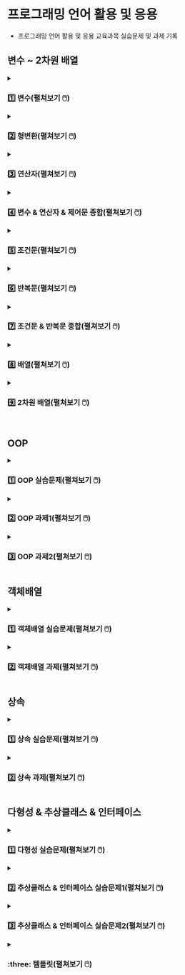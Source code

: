 # 프로그래밍 언어 활용 및 응용
- 프로그래밍 언어 활용 및 응용 교육과목 실습문제 및 과제 기록

## 변수 ~ 2차원 배열

<details>
<summary><h3>1️⃣ 변수(펼쳐보기 🖱️) </h3></summary>
<div markdown="1">
  
[→ 변수 소스코드로 이동](https://github.com/homin0203/Java_exam/blob/main/javaExam/src/com/kh/practice1/func)  
  
#### 문제1
Class Name : com.kh.practice1.func.VariablePractice1

실행 클래스 : com.kh.practice1.run.Run

이름, 성별, 나이, 키를 사용자에게 입력 받아 각각의 값을 변수에 담고 출력하세요.

#### 예시
이름을 입력하세요 : 아무개

성별을 입력하세요(남/여) : 남

나이를 입력하세요 : 20

키를 입력하세요(cm) : 180.5

키 180.5cm인 20살 남자 아무개님 반갑습니다^^

#### 내 코드 실행
![변수1번](https://user-images.githubusercontent.com/116356234/232367842-4ce5b993-6ea7-41ce-a0e0-5e9d92ccf407.png)

<hr>

#### 문제2
Class Name : com.kh.practice1.func.VariablePractice2

실행 클래스 : com.kh.practice1.run.Run

키보드로 정수 두 개를 입력 받아 두 수의 합, 차, 곱, 나누기한 몫을 출력하세요.

#### 예시
첫 번째 정수 : 23

두 번째 정수 : 7

<br>

더하기 결과 : 30

빼기 결과 : 16

곱하기 결과 : 161

나누기 몫 결과 : 3

#### 내 코드 실행
![변수2](https://user-images.githubusercontent.com/116356234/232367847-d40002ac-1173-400b-ae98-50710d524c90.png)

<hr>

#### 문제3
Class Name : com.kh.practice1.func.VariablePractice3

실행 클래스 : com.kh.practice1.run.Run

키보드로 가로, 세로 값을 값을 실수형으로 입력 받아 사각형의 면적과 둘레를 계산하여 출력하세요.

계산 공식 ) 면적 : 가로 * 세로, 둘레 : (가로 + 세로) * 2

#### 예시
가로 : 13.5

세로 : 41.7

<br>

면적 : 562.95

둘레 : 110.4

#### 내 코드 실행
![변수3](https://user-images.githubusercontent.com/116356234/232367850-70cf45a3-2a9c-4620-9e06-e954ab49cb07.png)
  
<hr>

#### 문제4
Class Name : com.kh.practice1.func.VariablePractice4

실행 클래스 : com.kh.practice1.run.Run

영어 문자열 값을 키보드로 입력 받아 문자에서 앞에서 세 개를 출력하세요.

#### 예시
문자열을 입력하세요 : apple

<br>

첫 번째 문자 : a

두 번째 문자 : p

세 번째 문자 : p

#### 내 코드 실행
![변수4](https://user-images.githubusercontent.com/116356234/232367851-bbf856ac-f4ed-4cf5-b483-afa75dde6cee.png)

</div>
</details>

<details>
<summary><h3>2️⃣ 형변환(펼쳐보기 🖱️) </h3></summary>
<div markdown="1">
  
[→ 형변환 소스코드로 이동](https://github.com/homin0203/Java_exam/blob/main/javaExam/src/com/kh/practice2/func)

#### 문제1
Class Name : com.kh.practice2.func.CastingPractice1
  
실행 클래스 : com.kh.practice2.run.Run

키보드로 문자 하나를 입력 받아 그 문자의 유니코드를 출력하세요.

#### 예시
문자 : A

A unicode : 65

#### 내 코드 실행
![형변환1](https://user-images.githubusercontent.com/116356234/232371311-26d22cdd-b54f-4f2b-9577-96adccb074bb.png)

<hr>

#### 문제2
Class Name : com.kh.practice2.func.CastingPractice2
  
실행 클래스 : com.kh.practice2.run.Run

실수형으로 국어, 영어, 수학 세 과목의 점수를 입력 받아 총점과 평균을 출력하세요.
  
이 때 총점과 평균은 정수형으로 처리하세요.

#### 예시
국어 : 90.0
  
영어 : 90.0
  
수학 : 90.0
  
<br>

총점 : 270
  
평균 : 90

#### 내 코드 실행
![형변환2](https://user-images.githubusercontent.com/116356234/232371314-53e01b6a-fe7c-4b76-b122-32940e7bcaaa.png)

<hr>

#### 문제3
Class Name : com.kh.practice2.func.CastingPractice3

실행 클래스 : com.kh.practice2.run.Run

선언 및 초기화된 5개의 변수를 가지고 알맞은 사칙연산(+, -, *, /)과 형변환을 이용하여 주석에 적힌 값과 같은 값이 나오도록 코드를 작성하세요.

#### 예시
![형변환3문제](https://user-images.githubusercontent.com/116356234/232371666-0647dacd-745c-44d8-ad70-a4ee7d1cda91.png)

#### 내 코드 실행
![형변환3](https://user-images.githubusercontent.com/116356234/232371319-e4c0cc14-9cb6-46ff-a7ca-875ce92fdb4c.png)

</div>
</details>

<details>
<summary><h3>3️⃣ 연산자(펼쳐보기 🖱️) </h3></summary>
<div markdown="1">
  
[→ 연산자 소스코드로 이동](https://github.com/homin0203/Java_exam/blob/main/javaExam/src/com/kh/practice/func/OperatorPractice.java)

#### 문제1
메소드 명 : public void practice1(){}
  
키보드로 입력 받은 하나의 정수가 양수이면 “양수다“, 양수가 아니면 “양수가 아니다“를 출력하세요.

#### 예시
정수 : -9
  
양수가 아니다

#### 내 코드 실행
![연산자1](https://user-images.githubusercontent.com/116356234/232373068-5c230146-b60c-4123-96c0-5d7caed564c9.png)

<hr>

#### 문제2
메소드 명 : public void practice2(){}
  
키보드로 입력 받은 하나의 정수가 양수이면 “양수다“, 양수가 아닌 경우 중에서 0이면 “0이다“, 0이 아니면 “음수다”를 출력하세요.

#### 예시
정수 : -9

음수다

#### 내 코드 실행
![연산자2](https://user-images.githubusercontent.com/116356234/232373066-c259f04c-bf50-4592-880c-865f0592bbe4.png)

<hr>

#### 문제3
메소드 명 : public void practice3(){}
  
키보드로 입력 받은 하나의 정수가 짝수이면 “짝수다“, 짝수가 아니면 “홀수다“를 출력하세요.

#### 예시
정수 : 5
  
홀수다

#### 내 코드 실행
![연산자3](https://user-images.githubusercontent.com/116356234/232373065-15c7585e-1883-4200-bb49-e8a542919c2b.png)
  
<hr>

#### 문제4
메소드 명 : public void practice4(){}
  
모든 사람이 사탕을 골고루 나눠가지려고 한다. 인원 수와 사탕 개수를 키보드로 입력 받고 1인당 동일하게 나눠가진 사탕 개수와 나눠주고 남은 사탕의 개수를 출력하세요.

#### 예시
인원 수 : 29
  
사탕 개수 : 100
  
1인당 사탕 개수 : 3
  
남는 사탕 개수 : 13

#### 내 코드 실행
![연산자4](https://user-images.githubusercontent.com/116356234/232373063-298ba1c1-04d1-4e2d-8a27-e0e50bc0f23b.png)
  
<hr>

#### 문제5
메소드 명 : public void practice5(){}
  
키보드로 입력 받은 값들을 변수에 기록하고 저장된 변수 값을 화면에 출력하여 확인하세요.
  
이 때 성별이 ‘M’이면 남학생, ‘M’이 아니면 여학생으로 출력 처리 하세요.

#### 예시
이름 : 박신우
  
학년(숫자만) : 3
  
반(숫자만) : 4
  
번호(숫자만) : 15
  
성별(M/F) : F
  
성적(소수점 아래 둘째자리까지) : 85.75
  
3학년 4반 15번 박신우 여학생의 성적은 85.75이다.

#### 내 코드 실행
![연산자5](https://user-images.githubusercontent.com/116356234/232373062-32a926f7-7920-4797-b323-ff28c23fe7a3.png)
  
<hr>

#### 문제6
메소드 명 : public void practice6(){}
  
나이를 키보드로 입력 받아 어린이(13세 이하)인지, 청소년(13세 초과 ~ 19세 이하)인지, 성인(19세 초과)인지 출력하세요.

#### 예시
나이 : 19
  
청소년

#### 내 코드 실행
![연산자6](https://user-images.githubusercontent.com/116356234/232373061-b19611e7-06d2-4304-bda4-f9b8080ca78c.png)
  
<hr>

#### 문제7
국어, 영어, 수학에 대한 점수를 키보드를 이용해 정수로 입력 받고, 세 과목에 대한 합계(국어+영어+수학)와 평균(합계/3.0)을 구하세요.
세 과목의 점수와 평균을 가지고 합격 여부를 처리하는데 세 과목 점수가 각각 40점 이상이면서 평균이 60점 이상일 때 합격, 아니라면 불합격을 출력하세요.

#### 예시
국어 : 60
  
영어 : 80
  
수학 : 40
  
  <br>
  
합계 : 180
  
평균 : 60.0
  
합격

#### 내 코드 실행
![연산자7](https://user-images.githubusercontent.com/116356234/232373059-7c7dfb46-099b-49aa-a774-afe903759a4a.png)
  
<hr>

#### 문제8
메소드 명 : public void practice8(){}
  
주민번호를 이용하여 남자인지 여자인지 구분하여 출력하세요.

#### 예시
주민번호를 입력하세요(- 포함) : 132456-2123456
  
여자
  
#### 내 코드 실행
![연산자8](https://user-images.githubusercontent.com/116356234/232373058-a890efcb-f2da-45ee-815f-3db67912b287.png)
  
<hr>

#### 문제9
메소드 명 : public void practice9(){}
  
키보드로 정수 두 개를 입력 받아 각각 변수(num1, num2)에 저장하세요.
  
그리고 또 다른 정수를 입력 받아 그 수가 num1 이하거나 num2 초과이면 true를 출력하고 아니면 false를 출력하세요.
  
(단, num1은 num2보다 작아야 함)

#### 예시
정수1 : 4
  
정수2 : 11
  
입력 : 13
  
  <br>

true

#### 내 코드 실행
![연산자9](https://user-images.githubusercontent.com/116356234/232373056-efe6429a-fc16-48d7-adad-15d2c357c1ba.png)
  
<hr>

#### 문제10
메소드 명 : public void practice10(){}
  
3개의 수를 키보드로 입력 받아 입력 받은 수가 모두 같으면 true, 아니면 false를 출력하세요.

#### 예시
입력1 : 5
  
입력2 : -8
  
입력3 : 5
  
  <br>

false

#### 내 코드 실행
![연산자10](https://user-images.githubusercontent.com/116356234/232373053-9b978914-3410-4cb4-bced-aaca30f28880.png)
  
<hr>

#### 문제11
메소드 명 : public void practice11(){}
  
A, B, C 사원의 연봉을 입력 받고 각 사원의 연봉과 인센티브를 포함한 연봉을 계산하여 출력하고
  
인센티브 포함 급여가 3000만원 이상이면 “3000 이상”, 미만이면 “3000 미만”을 출력하세요.
  
(A 사원의 인센티브는 0.4, B 사원의 인센티브는 없으며, C 사원의 인센티브는 0.15)

#### 예시
A사원의 연봉 : 2500
  
B사원의 연봉 : 2900
  
C사원의 연봉 : 2600
  
  <br>
  
A사원 연봉/연봉+a : 2500/3500.0
  
3000 이상
  
B사원 연봉/연봉+a : 2900/2900.0
  
3000 미만
  
C사원 연봉/연봉+a : 2600/2989.9999999999995
  
3000 미만

#### 내 코드 실행
![연산자11](https://user-images.githubusercontent.com/116356234/232373050-406def40-205e-425f-acd9-8a3d0184ae5f.png)
  
</div>
</details>

<details>
<summary><h3>4️⃣ 변수 & 연산자 & 제어문 종합(펼쳐보기 🖱️) </h3></summary>
<div markdown="1">
  
[→ 변수&연산자&제어문 종합 패키지로 이동](https://github.com/homin0203/Java_exam/tree/main/Homework1_Logic/src/com/kh/hw)

### 문제 안내
- 프로젝트 명 : Homework1_Logic
- 기능 실행 클래스 : com.kh.hw.run.Run
- 기능 제공 클래스 : package가 다름 (import 사용)
  - 메뉴 제공 클래스 : com.kh.hw.view.Menu
  - 기능 제공 클래스 : com.kh.hw.controller.Function
- Run에서 Menu 사용, Menu에서 Function 사용
- Run클래스에 main()를 구현하여 main()메소드에는 Menu클래스의 displayMenu()메소드 실행
  
#### 문제1
클래스 명 : com.kh.hw.view.Menu
  
메소드 명 : public void displayMenu(){}
  
1. displayMenu() 메소드에 메뉴 화면이 반복 출력되게 함
  
2. 메뉴 번호를 입력 받아 해당 번호의 기능이 실행되게 함
  
3. 메뉴 1~8번까지의 실행용 메소드는 Function클래스의 메소드 호출
  
4. 9번 입력 시 “종료합니다.” 출력 후 종료
  
5. 잘 못 입력 했을 시 “잘못 입력하셨습니다. 다시 입력해주세요.” 출력

#### 예시
![변수연산자제어문1예시](https://user-images.githubusercontent.com/116356234/232472293-371f57b6-e3f2-4240-9f59-d29b82d8aa0a.png)

#### 내 코드 실행
##### 코드
![변수연산자제어문9](https://user-images.githubusercontent.com/116356234/232474427-20579c12-d91f-4ea9-b61b-32f0d51471f2.png)
  
##### 결과1
![변수연산자제어문9-1](https://user-images.githubusercontent.com/116356234/232474421-4a7ba062-7f78-4c80-9eea-3564866c8db5.png)
  
##### 결과2
![변수연산자제어문9-2](https://user-images.githubusercontent.com/116356234/232474420-1d6925f0-b62d-4c3a-8c57-91d6ee63b3ff.png)
  
##### 결과2
![변수연산자제어문9-3](https://user-images.githubusercontent.com/116356234/232474415-5fd575f2-2b0c-42ce-a3fa-222a530e9834.png)

<hr>

#### 문제2
클래스 명 : com.kh.hw.controller.Function
  
메뉴에서 실행시킬 메소드들을 모두 작성

이후 나오는 모든 메소드들은 com.kh.hw.controller.Function 클래스 안에 있는 메소드들임

<hr>

#### 문제3
메소드 명 : public void calculator(){}
  
정수 두 개와 연산자 하나를 키보드로 입력 받아 두 정수는 int변수에, 연산문자는 char에 저장
  
연산문자가 +이면 두 정수의 합 계산, -이면 두 정수의 차 계산, x 또는 X이면 두 정수의 곱,
  
/이면 두 정수의 나누기 몫이나 나누는 수(두 번째 수)가 0이면 “0으로 나눌 수 없습니다.” 출력하고
  
결과 값은 0으로 처리

#### 예시
첫 번째 정수 : 5
  
두 번째 정수 : 0
  
연산자(+, -, x, /) : /
  
0으로 나눌 수 없습니다.
  
5 / 0 = 0

#### 내 코드 실행
##### 코드
![변수연산자제어문1](https://user-images.githubusercontent.com/116356234/232474458-6a1a386d-a8ed-442a-8ab1-76e2e866afd7.png)
  
##### 결과
![변수연산자제어문1-1](https://user-images.githubusercontent.com/116356234/232474460-fa5db191-8129-4404-ab4e-928b8183b5fe.png)
  
<hr>

#### 문제4
메소드 명 : public void totalCalculator(){}
  
키보드로 정수 두 개를 입력 받아 두 정수 중 작은 값을 시작 값으로 큰 값을 종료 값으로 사용
  
작은 값에서 큰 값까지 정수 합계를 구함

#### 예시
첫 번째 정수 : 3
  
두 번째 정수 : 1
  
1부터 3까지 정수들의 합 : 6

#### 내 코드 실행
![변수연산자제어문2](https://user-images.githubusercontent.com/116356234/232474454-31e00b5a-9d08-4089-a4f6-0dba4ada9a78.png)
  
<hr>

#### 문제5
메소드 명 : public void printProfile(){}
  
신상 정보들을 자료형에 맞춰 변수에 기록하고 변수에 기록된 값 출력

#### 예시
이름 : 박신우
  
나이 : 33
  
성별 : 여자
  
성격 : 소심
  
이름 : 박신우
  
나이 : 33
  
성별 : 여자
  
성격 : 소심

#### 내 코드 실행
![변수연산자제어문33](https://user-images.githubusercontent.com/116356234/232474452-15ba832b-f752-4152-b130-9141e0941e04.png)
  
<hr>

#### 문제6
메소드 명 : public void printScore(){}
  
키보드로 입력 받은 값들을 변수에 기록하여 변수 값을 화면에 출력
  
점수가 90점 이상이면 A학점, 80이상 90미만이면 B, 70이상 80미만이면 C,
  
60이상 70미만 D, 60미만 F학점을 매김
  
#### 예시
이름 : 박신우
  
학년 : 3
  
반 : 3
  
번 : 15
  
성별(M/F) : F
  
성적 : 89.75
  
3학년 3반 15번 여학생 박신우의 점수는 89.75이고 B학점입니다.

#### 내 코드 실행
![변수연산자제어문4](https://user-images.githubusercontent.com/116356234/232474449-c0d9c097-47e5-409d-aed9-25893e4216e5.png)
  
<hr>

#### 문제7
메소드 명 : public void printStarNumber(){}
  
정수를 하나 입력 받아 그 수가 양수일 때만 입력된 수를 줄 수로 적용하여 아래와 같이 출력
  
#### 예시1
정수 : 5 
  
1 
  
\*2
  
\**3
  
\***4
  
\****5
  
#### 예시2
정수 : -5
  
양수가 아닙니다.
  
#### 내 코드 실행
##### 코드
![변수연산자제어문5](https://user-images.githubusercontent.com/116356234/232474444-49084846-be8b-4bb3-b07b-5cc1efebf8dc.png)
  
##### 결과1
![변수연산자제어문5-1](https://user-images.githubusercontent.com/116356234/232474441-a7f8a37d-654d-4e9e-a159-abe59e0a8404.png)
  
##### 결과2
![변수연산자제어문5-2](https://user-images.githubusercontent.com/116356234/232474440-35ebd13e-98c0-41a7-90b3-33995c86f00c.png)
  
<hr>

#### 문제8
메소드 명 : public void sumRandom(){}
  
1부터 100 사이의 정수 중 임의의 정수를 하나 발생시켜 1부터 랜덤 수까지의 합계 출력
  
#### 예시
1부터 70까지의 합 : 2485
  
#### 내 코드 실행
![변수연산자제어문6](https://user-images.githubusercontent.com/116356234/232474438-75d2f81c-3a9d-49e1-944e-46a34b93707c.png)
  
<hr>

#### 문제9
메소드 명 : public void exceptGugu(){}
  
정수를 하나 입력 받아 그 수가 양수일 때만 그 수의 구구단 출력
  
단 곱하기 수가 입력 받은 단의 배수일 경우 출력 제외

#### 예시
정수 : 3
  
3 * 1 = 3
  
3 * 2 = 6
  
3 * 4 = 12
  
3 * 5 = 15
  
3 * 7 = 21
  
3 * 8 = 24

#### 내 코드 실행
![변수연산자제어문7](https://user-images.githubusercontent.com/116356234/232474435-5b905781-5efc-4b5e-a43b-889df3b287d9.png)

<hr>

#### 문제10
메소드 명 : public void diceGame(){}
  
두 개의 주사위가 만들어낼 수 있는 모든 경우의 수를 랜덤으로 정하고
  
랜덤으로 정해진 두 주사위 눈의 합이 입력된 수와 같은 경우 “맞췄습니다“ 출력,
  
입력 값과 다르면 “틀렸습니다“ 출력하여 맞출 때까지 반복
  
값을 맞추면 “계속 하시겠습니까? (y/n) : “가 출력되고
  
‘y’ 또는 ‘Y’ 입력 시 새로운 랜덤 수가 정해지고 처음부터 다시 시작, ‘n’ 또는 ‘N’ 입력 시 종료

#### 예시
주사위 두 개의 합을 맞춰보세요(1~12입력) : 5
  
정답입니다.
  
주사위의 합 : 5
  
계속 하시겠습니까?(y/n) : y
  
주사위 두 개의 합을 맞춰보세요(1~12입력) : 12
  
틀렸습니다.
  
주사위 두 개의 합을 맞춰보세요(1~12입력) : 8
  
틀렸습니다.
  
주사위 두 개의 합을 맞춰보세요(1~12입력) : 9
  
정답입니다.
  
주사위의 합 : 9
  
계속 하시겠습니까?(y/n) : n
  
종료합니다.

#### 내 코드 실행
##### 코드
![변수연산자제어문8](https://user-images.githubusercontent.com/116356234/232474432-794c4403-86b9-478e-b73b-4044e9a17eb6.png)

##### 결과
![변수연산자제어문8-1](https://user-images.githubusercontent.com/116356234/232474431-e0c39a2e-4651-4d14-91d1-a893f5c795f4.png)

![변수연산자제어문8-2](https://user-images.githubusercontent.com/116356234/232474429-aa3fb8ba-c674-48cd-a724-416a48e6e9e7.png)

</div>
</details>

<details>
<summary><h3>5️⃣ 조건문(펼쳐보기 🖱️) </h3></summary>
<div markdown="1">
  
[→ 조건문 1~10번 소스코드로 이동](https://github.com/homin0203/Java_exam/blob/main/javaExam/src/com/kh/practice/chap01/ControlPractice.java)
  
[→ 조건문 11번 소스코드로 이동](https://github.com/homin0203/Java_exam/blob/main/javaExam/src/com/kh/practice/chap01/hard/ControlPractice.java)
  
#### 문제1
메소드 명 : public void practice1(){}
  
아래 예시와 같이 메뉴를 출력하고 메뉴 번호를 누르면 “OO메뉴입니다“를, 종료 번호를 누르면 “프로그램이 종료됩니다.”를 출력하세요.

#### 예시
1. 입력
  
2. 수정
  
3. 조회
  
4. 삭제
  
7. 종료
  
메뉴 번호를 입력하세요 : 3
  
조회 메뉴입니다.

#### 내 코드 실행
![조건문1](https://user-images.githubusercontent.com/116356234/232375221-5c841e5f-e40a-42f9-bf31-1ce4ba28ba4c.png)

<hr>

#### 문제2
메소드 명 : public void practice2(){}
  
키보드로 정수를 입력 받은 정수가 양수이면서 짝수일 때만 “짝수다”를 출력하고
  
짝수가 아니면 “홀수다“를 출력하세요.
  
양수가 아니면 “양수만 입력해주세요.”를 출력하세요.

#### 예시
숫자를 한 개 입력하세요 : -8
양수만 입력해주세요.

#### 내 코드 실행
![조건문2](https://user-images.githubusercontent.com/116356234/232375220-b9de6ef3-74da-4a1d-8a0b-ae2e9d3e5715.png)

<hr>

#### 문제3
메소드 명 : public void practice3(){}
  
국어, 영어, 수학 세 과목의 점수를 키보드로 입력 받고 합계와 평균을 계산하고 합계와 평균을 이용하여 합격 / 불합격 처리하는 기능을 구현하세요.
  
(합격 조건 : 세 과목의 점수가 각각 40점 이상이면서 평균이 60점 이상일 경우)
  
합격 했을 경우 과목 별 점수와 합계, 평균, “축하합니다, 합격입니다!”를 출력하고 불합격인 경우에는 “불합격입니다.”를 출력하세요.

#### 예시1
국어점수 : 88
  
수학점수 : 50 
  
영어점수 : 40 
  
불합격입니다. 
  
#### 예시2
국어점수 : 88
  
수학점수 : 50
  
영어점수 : 45
  
국어 : 88
  
수학 : 50
  
영어 : 45
  
합계 : 183
  
평균 : 61.0
  
축하합니다, 합격입니다!

#### 내 코드 실행
![조건문3](https://user-images.githubusercontent.com/116356234/232375217-90cae58e-ec6d-4315-86a0-a8ad4a044d74.png)
  
<hr>

#### 문제4
메소드 명 : public void practice4(){}
  
수업 자료(7page)에서 if문으로 되어있는 봄, 여름, 가을, 겨울 예제를 switch문으로 바꿔서 출력하세요.

#### 예시1
1~12 사이의 정수 입력 : 8
  
8월은 여름입니다.
  
#### 예시1
1~12 사이의 정수 입력 : 99
  
99월은 잘못 입력된 달입니다.

#### 내 코드 실행
![조건문4](https://user-images.githubusercontent.com/116356234/232375215-5c5bc802-4184-4465-b740-457976b8d6ac.png)
  
<hr>

#### 문제5
메소드 명 : public void practice5(){}
  
아이디, 비밀번호를 정해두고 로그인 기능을 작성하세요.
  
로그인 성공 시 “로그인 성공”, 
  
아이디가 틀렸을 시 “아이디가 틀렸습니다.“,
  
비밀번호가 틀렸을 시 “비밀번호가 틀렸습니다.”를 출력하세요.

#### 예시1
아이디 : myId 
  
비밀번호 : myPassword12 
  
로그인 성공 
  
#### 예시2
아이디 : myId 
  
비밀번호 : myPassword
  
비밀번호가 틀렸습니다.
  
#### 예시3
아이디 : my
  
비밀번호 : myPassword12
  
아이디가 틀렸습니다.

#### 내 코드 실행
![조건문5](https://user-images.githubusercontent.com/116356234/232375212-a77ca4ec-e923-47b0-82c3-50a416743ab0.png)
  
<hr>

#### 문제6
메소드 명 : public void practice6(){}
  
사용자에게 관리자, 회원, 비회원 중 하나를 입력 받아 각 등급이 행할 수 있는 권한을 출력하세요.
  
단, 관리자는 회원관리, 게시글 관리, 게시글 작성, 게시글 조회, 댓글 작성이 가능하고
  
회원은 게시글 작성, 게시글 조회, 댓글 작성이 가능하고
  
비회원은 게시글 조회만 가능합니다.

#### 예시
권한을 확인하고자 하는 회원 등급 : 관리자
  
회원관리, 게시글 관리 게시글 작성, 댓글 작성 게시글 조회

#### 내 코드 실행
![조건문6](https://user-images.githubusercontent.com/116356234/232375211-e5898ac7-7ea7-4614-9485-c44fbc093f54.png)
  
<hr>

#### 문제7
메소드 명 : public void practice7(){}
  
키, 몸무게를 double로 입력 받고 BMI지수를 계산하여 계산 결과에 따라 저체중/정상체중/과체중/비만을 출력하세요.
  
BMI = 몸무게 / (키(m) * 키(m))
  
BMI가 18.5미만일 경우 저체중 / 18.5이상 23미만일 경우 정상체중
  
BMI가 23이상 25미만일 경우 과체중 / 25이상 30미만일 경우 비만
  
BMI가 30이상일 경우 고도 비만
  
#### 예시
키(m)를 입력해 주세요 : 1.65
  
몸무게(kg)를 입력해 주세요 : 58.4
  
BMI 지수 : 21.45087235996327
  
정상체중

#### 내 코드 실행
![조건문7](https://user-images.githubusercontent.com/116356234/232375208-322be6c8-1367-4d7a-bf4e-761940108aa1.png)
  
<hr>

#### 문제8
메소드 명 : public void practice8(){}
  
키보드로 두 개의 정수와 연산 기호를 입력 받아 연산 기호에 맞춰 연산 결과를 출력하세요.
  
(단, 두 개의 정수 모두 양수일 때만 작동하며 없는 연산 기호를 입력 했을 시 “잘못 입력하셨습니다. 프로그램을 종료합니다.” 출력)

#### 예시
피연산자1 입력 : 15
  
피연산자2 입력 : 4
  
연산자를 입력(+,-,*,/,%) : /
  
15 / 4 = 3.750000
  
#### 내 코드 실행
![조건문8](https://user-images.githubusercontent.com/116356234/232375206-c12fa5f6-5597-4182-8a4f-86e4c680cdbc.png)
  
<hr>

#### 문제9
메소드 명 : public void practice9(){}
  
중간고사, 기말고사, 과제점수, 출석회수를 입력하고 Pass 또는 Fail을 출력하세요.
  
평가 비율은 중간고사 20%, 기말고사 30%, 과제 30%, 출석 20%로 이루어져 있고
  
이 때, 출석 비율은 출석 회수의 총 강의 회수 20회 중에서 출석한 날만 따진 값으로 계산하세요.
  
70점 이상일 경우 Pass, 70점 미만이거나 전체 강의에 30% 이상 결석 시 Fail을 출력하세요.

#### 예시1
중간 고사 점수 : 80
  
기말 고사 점수 : 30
  
과제 점수 : 60
  
출석 회수 : 18
  
================= 결과 =================
  
중간 고사 점수(20) : 16.0
  
기말 고사 점수(30) : 9.0
  
과제 점수 (30) : 18.0
  
출석 점수 (20) : 18.0
  
총점 : 61.0
  
Fail [점수 미달]
  
#### 예시2
중간 고사 점수 : 80
  
기말 고사 점수 : 90
  
과제 점수 : 50
  
출석 회수 : 15
  
================= 결과 =================
  
중간 고사 점수(20) : 16.0
  
기말 고사 점수(30) : 27.0
  
과제 점수 (30) : 15.0
  
출석 점수 (20) : 15.0
  
총점 : 73.0
  
PASS
  
#### 예시3
중간 고사 점수 : 100
  
기말 고사 점수 : 80
  
과제 점수 : 40
  
출석 회수 : 10
  
================= 결과 =================
  
Fail [출석 회수 부족 (10/20)]

#### 내 코드 실행
##### 코드
![조건문9](https://user-images.githubusercontent.com/116356234/232375205-55a4a951-f814-4345-bf74-6499e2ced10f.png)
  
##### 결과1
  
<img src="https://user-images.githubusercontent.com/116356234/232375202-2877eaa0-59ed-4755-a7c2-3aa935a624e8.png" width="150">
  
##### 결과2
  
<img src="https://user-images.githubusercontent.com/116356234/232375199-3e0bdc3d-f45b-4005-a6b1-e4bbc512c7a3.png" width="150">
  
##### 결과3
  
<img src="https://user-images.githubusercontent.com/116356234/232375195-bc093bdc-5f67-440d-9248-a4045d1ef945.png" width="150">
  
<hr>

#### 문제10
메소드 명 : public void practice10(){}

앞에 구현한 실습문제를 선택하여 실행할 수 있는 메뉴화면을 구현하세요.

#### 예시
실행할 기능을 선택하세요.
  
1. 메뉴 출력
  
2. 짝수/홀수
  
3. 합격/불합격
  
4. 계절
  
5. 로그인
  
6. 권한 확인
  
7. BMI
  
8. 계산기
  
9. P/F
  
선택 : 4 (실습문제4 실행)

#### 내 코드 실행
#### 코드 
![조건문10](https://user-images.githubusercontent.com/116356234/232375193-2e85886d-cf7c-4d98-b999-fd2d15cd6aea.png)
  
##### 결과1
  
<img src="https://user-images.githubusercontent.com/116356234/232375192-36c3cf88-56ad-4e1d-a53e-88d0eee80d1a.png" width="150">
  
##### 결과2
  
<img src="https://user-images.githubusercontent.com/116356234/232375191-22d3e89f-df01-4f8a-a5e1-8755b3f6b78c.png" width="150">
  
##### 결과3
  
<img src="https://user-images.githubusercontent.com/116356234/232375189-118e59a9-9c34-4466-8fa1-b5ad8a561641.png" width="150">
  
<hr>

#### 문제11
메소드 명 : public void practice11(){}

정수를 이용해서 4자리 비밀번호를 만들려고 하는데
  
이 때 4자리 정수를 입력 받아 각 자리 수에 중복되는 값이 없을 경우 ‘생성 성공’, 

중복 값이 있으면 ‘중복 값 있음‘, 자리수가 안 맞으면 ‘자리 수 안 맞음‘ 출력
  
단, 제일 앞자리 수의 값은 1~9 사이 정수

#### 예시
비밀번호 입력(1000~9999) : 56555 
  
자리수 안맞음 
  
  <br>
  
비밀번호 입력(1000~9999) : 1234
  
성공
  
  <br>
  
비밀번호 입력(1000~9999) : 5685
  
실패

#### 내 코드 실행
![조건문11](https://user-images.githubusercontent.com/116356234/232388075-8e502767-d588-4a7f-9969-68904634ab30.png)
  
##### 결과2
![조건문11-2](https://user-images.githubusercontent.com/116356234/232388082-5b09305b-244b-45ab-9d37-901eb37e2d96.png)
  
##### 결과3
![조건문11-3](https://user-images.githubusercontent.com/116356234/232388085-b498cc91-6250-4f70-94fb-67a01b4daaac.png)
  
</div>
</details>

<details>
<summary><h3>6️⃣ 반복문(펼쳐보기 🖱️) </h3></summary>
<div markdown="1">
  
[→ 반복문 소스코드로 이동](https://github.com/homin0203/Java_exam/blob/main/javaExam/src/com/kh/practice/chap02/LoopPractice.java)

#### 문제1
사용자로부터 한 개의 값을 입력 받아 1부터 그 숫자까지의 숫자들을 모두 출력하세요.
  
단, 입력한 수는 1보다 크거나 같아야 합니다.
  
만일 1 미만의 숫자가 입력됐다면 “1 이상의 숫자를 입력해주세요“를 출력하세요.

#### 예시1
1이상의 숫자를 입력하세요 : 4
  
1 2 3 4
  
#### 예시2
1이상의 숫자를 입력하세요 : 0
  
1 이상의 숫자를 입력해주세요.

#### 내 코드 실행
![반복문1](https://user-images.githubusercontent.com/116356234/232383216-dfa7d2a8-17c2-4dc6-955a-bdcaf8ae4ed6.png)

<hr>

#### 문제2
위 문제와 모든 것이 동일하나, 1 미만의 숫자가 입력됐다면
  
“1 이상의 숫자를 입력해주세요”가 출력되면서 다시 사용자가 값을 입력하도록 하세요.

#### 예시
1이상의 숫자를 입력하세요 : 0
  
1 이상의 숫자를 입력해주세요.
  
1이상의 숫자를 입력하세요 : 8
  
1 2 3 4 5 6 7 8

#### 내 코드 실행
![반복문2](https://user-images.githubusercontent.com/116356234/232383215-8c02da5f-814e-4691-b850-5393ad19d941.png)

<hr>

#### 문제3
사용자로부터 한 개의 값을 입력 받아 1부터 그 숫자까지의 모든 숫자를 거꾸로 출력하세요.
  
단, 입력한 수는 1보다 크거나 같아야 합니다.

#### 예시
1이상의 숫자를 입력하세요 : 4
  
4 3 2 1

#### 내 코드 실행
![반복문3](https://user-images.githubusercontent.com/116356234/232383214-7a8d6265-4fde-4e23-8a72-1bdbcee2c5f3.png)
  
<hr>

#### 문제4
위 문제와 모든 것이 동일하나, 1 미만의 숫자가 입력됐다면
  
“1 이상의 숫자를 입력해주세요”가 출력되면서 다시 사용자가 값을 입력하도록 하세요.

#### 예시
1이상의 숫자를 입력하세요 : 0
  
1 이상의 숫자를 입력해주세요.
  
1이상의 숫자를 입력하세요 : 8
  
8 7 6 5 4 3 2 1

#### 내 코드 실행
![반복문4](https://user-images.githubusercontent.com/116356234/232383213-0089c1b4-0e01-45c7-8fdc-bf9cd9727888.png)
  
<hr>

#### 문제5
1부터 사용자에게 입력 받은 수까지의 정수들의 합을 출력하세요.

#### 예시
정수를 하나 입력하세요 : 8
  
1 + 2 + 3 + 4 + 5 + 6 + 7 + 8 = 36

#### 내 코드 실행
![반복문5](https://user-images.githubusercontent.com/116356234/232383211-3cfdcd0c-9c62-4219-96ea-2606307146f8.png)
  
<hr>

#### 문제6
사용자로부터 두 개의 값을 입력 받아 그 사이의 숫자를 모두 출력하세요.
  
만일 1 미만의 숫자가 입력됐다면 “1 이상의 숫자를 입력해주세요“를 출력하세요.

#### 예시1
첫 번째 숫자 : 8 
  
두 번째 숫자 : 4 
  
4 5 6 7 8 
  
#### 예시2
첫 번째 숫자 : 4 
  
두 번째 숫자 : 8 
  
4 5 6 7 8 
  
#### 예시3
첫 번째 숫자 : 9
  
두 번째 숫자 : 0
  
1 이상의 숫자를 입력해주세요.

#### 내 코드 실행
![반복문6](https://user-images.githubusercontent.com/116356234/232383210-5818f755-7854-4e6e-9950-f1ed2d630181.png)
  
<hr>

#### 문제7
위 문제와 모든 것이 동일하나, 1 미만의 숫자가 입력됐다면
  
“1 이상의 숫자를 입력해주세요”가 출력되면서 다시 사용자가 값을 입력하도록 하세요.
  
#### 예시
첫 번째 숫자 : 9
  
두 번째 숫자 : 0
  
1 이상의 숫자를 입력해주세요.
  
첫 번째 숫자 : 6
  
두 번째 숫자 : 2
  
2 3 4 5 6

#### 내 코드 실행
![반복문7](https://user-images.githubusercontent.com/116356234/232383208-1ed04ad5-7353-49c5-84f3-2dc8cd72108e.png)
  
<hr>

#### 문제8
사용자로부터 입력 받은 숫자의 단을 출력하세요.
  
#### 예시
숫자 : 4
  
===== 4단 =====
  
4 * 1 = 4
  
4 * 2 = 8
  
4 * 3 = 12
  
4 * 4 = 16
  
4 * 5 = 20
  
4 * 6 = 24
  
4 * 7 = 28
  
4 * 8 = 32
  
4 * 9 = 36
  
#### 내 코드 실행
![반복문8](https://user-images.githubusercontent.com/116356234/232383204-fc1ce964-871f-4b3f-8839-21dfb2de455b.png)
  
<hr>

#### 문제9
사용자로부터 입력 받은 숫자의 단부터 9단까지 출력하세요.
  
단, 9를 초과하는 숫자가 들어오면 “9 이하의 숫자만 입력해주세요”를 출력하세요.

#### 예시1
숫자 : 4
  
===== 4단 =====
  
===== 5단 =====
  
===== 6단 =====
  
===== 7단 =====
  
===== 8단 =====
  
===== 9단 =====
  
(해당 단의 내용들은 길이 상 생략)

#### 예시2
숫자 : 10
  
9 이하의 숫자만 입력해주세요.
  
#### 내 코드 실행
![반복문9](https://user-images.githubusercontent.com/116356234/232383202-15d15e3d-84ee-4a6c-b3cb-fcf8a7f729bc.png)
  
##### 결과2
![반복문9-1](https://user-images.githubusercontent.com/116356234/232383198-df2bb1a5-b3c9-462b-bfee-8b04f92a3f75.png)

<hr>

#### 문제10
위 문제와 모든 것이 동일하나, 9를 초과하는 숫자가 입력됐다면
  
“9 이하의 숫자를 입력해주세요”가 출력되면서 다시 사용자가 값을 입력하도록 하세요.

#### 예시
숫자 : 10
  
9 이하의 숫자만 입력해주세요.
  
숫자 : 8
  
===== 8단 =====
  
===== 9단 =====

#### 내 코드 실행
![반복문10](https://user-images.githubusercontent.com/116356234/232383194-9a769e9d-463e-47af-8886-3d59138b0b8b.png)
  
<hr>

#### 문제11
사용자로부터 시작 숫자와 공차를 입력 받아
  
일정한 값으로 숫자가 커지거나 작아지는 프로그램을 구현하세요.
  
단, 출력되는 숫자는 총 10개입니다.
  
* ‘공차’는 숫자들 사이에서 일정한 숫자의 차가 존재하는 것을 말한다.

#### 예시
시작 숫자 : 4
  
공차 : 3
  
4 7 10 13 16 19 22 25 28 31

#### 내 코드 실행
![반복문11](https://user-images.githubusercontent.com/116356234/232383193-23acd4fd-62d1-4dea-b3ae-5db20ebbc65f.png)
     
<hr>

#### 문제12
정수 두 개와 연산자를 입력 받고 입력된 연산자에 따라 알맞은 결과를 출력하세요.
  
단, 해당 프로그램은 연산자 입력에 “exit”라는 값이 들어올 때까지 무한 반복하며 exit가 들어오면 “프로그램을 종료합니다.”를 출력하고 종료합니다.
  
또한 연산자가 나누기이면서 두 번째 정수가 0으로 들어오면 “0으로 나눌 수 없습니다. 다시 입력해주세요.”를 출력하며,
  
없는 연산자가 들어올 시 “없는 연산자입니다. 다시 입력해주세요.”라고 출력하고 두 경우 모두 처음으로 돌아가 사용자가 다시 연산자부터 입력하도록 하세요.
  
#### 예시
연산자(+, -, *, /, %) : +
  
정수1 : 10
  
정수2 : 4
  
10 + 4 = 14

  <br>
  
연산자(+, -, *, /, %) : /
  
정수1 : 10
  
정수2 : 0
  
0으로 나눌 수 없습니다. 다시 입력해주세요.
  
  <br>
  
연산자(+, -, *, /, %) : ^ 
  
정수1 : 10 
  
정수2 : 4
  
없는 연산자입니다. 다시 입력해주세요.
  
<br>  
  
연산자(+, -, *, /, %) : exit
  
프로그램을 종료합니다.

#### 내 코드 실행
![반복문12](https://user-images.githubusercontent.com/116356234/232383191-8b842bce-86bd-4518-b2c0-88814351bde7.png)

##### 결과2
![반복문12-1](https://user-images.githubusercontent.com/116356234/232383190-245a30a3-ce8b-4887-bf72-a7ee6182f0f5.png)
     
<hr>

#### 문제13
다음과 같은 실행 예제를 구현하세요.

#### 예시
정수 입력 : 4
  
\*
  
\**
  
\***
  
\****
  
#### 내 코드 실행
![반복문13](https://user-images.githubusercontent.com/116356234/232383189-f418a03a-827e-4305-b1e6-ae1d5fdc4cb0.png)
     
<hr>

#### 문제14
다음과 같은 실행 예제를 구현하세요.

#### 예시
정수 입력 : 4
  
\****
  
\***
  
\**
  
\*
  
#### 내 코드 실행
![반복문14](https://user-images.githubusercontent.com/116356234/232383184-144670d0-407b-4e50-8f1a-f5bae654e074.png)
  
</div>
</details>

<details>
<summary><h3>7️⃣ 조건문 & 반복문 종합(펼쳐보기 🖱️) </h3></summary>
<div markdown="1">
  
[→ 조건문&반복문 종합 소스코드로 이동](https://github.com/homin0203/Java_exam/blob/main/javaExam/src/com/kh/practice/chap01/hard/CompExample.java)

#### 문제1
메소드 명 : public void practice1(){}
  
정수를 입력 받아 양수일 때만 1부터 입력 받은 수까지 홀수/짝수를 나눠서
  
홀수면 ‘박’, 짝수면 ‘수’를 출력하도록 하세요.
  
단, 입력 받은 수가 양수가 아니면 “양수가 아닙니다”를 출력하세요.

#### 예시1
정수 : 5 
  
박수박수박 
  
#### 예시2
정수 : 10 
  
박수박수박수박수박수
  
#### 예시3
정수 : 0
  
양수가 아닙니다.

#### 내 코드 실행
##### 코드
![조건문반복문1](https://user-images.githubusercontent.com/116356234/232469497-fd5546f5-42ab-4412-b7da-8ba0c2b77709.png)
  
##### 결과1
![조건문반복문1-1](https://user-images.githubusercontent.com/116356234/232469493-f1626bf7-d214-4c32-8417-6ec83a08a209.png)
  
##### 결과2
![조건문반복문1-2](https://user-images.githubusercontent.com/116356234/232469491-e3611a4f-4602-4a22-b0e7-317acdc3f6a5.png)

<hr>

#### 문제2
메소드 명 : public void practice2(){}
  
위 문제와 모든 것이 동일하나, 1 미만의 숫자가 입력됐다면 “양수가 아닙니다.”가 출력되면서 다시 사용자가 값을 입력하도록 하세요.

#### 예시
정수 : 0
  
양수가 아닙니다.

정수 : -3
  
양수가 아닙니다.
  
정수 : 6
  
박수박수박수

#### 내 코드 실행
![조건문반복문2](https://user-images.githubusercontent.com/116356234/232469488-8639522a-ddb3-4d53-92ae-a462233b41cc.png)

<hr>

#### 문제3
메소드 명 : public void practice3(){}
  
사용자로부터 문자열을 입력 받고 문자열에서 검색될 문자를 입력 받아 해당 문자열에 그 문자가 몇 개 있는지 개수를 출력하세요.

#### 예시
문자열 : banana
  
문자 : a
  
banana 안에 포함된 a 개수 : 3

#### 내 코드 실행
![조건문반복문3](https://user-images.githubusercontent.com/116356234/232469484-1ca73272-5767-4981-905b-b02fab7e1ca6.png)
  
<hr>

#### 문제4
메소드 명 : public void practice4(){}
  
위 문제와 모든 것이 동일하고, “더 하시겠습니까?”라고 추가로 물어보도록 하세요.
  
이 때, N이나 n이 나오면 프로그램을 끝내고 Y나 y면 계속 진행하도록 하되 Y, y, N, n이 아닌
  
다른 문자를 입력했을 경우 “잘못된 대답입니다. 다시 입력해주세요.”를 출력하고 더 하겠냐는 물음을 반복하세요.

#### 예시
문자열 : application 
  
문자 : a 
  
포함된 개수 : 2 
  
더 하시겠습니까? (y/n) : y 
  
문자열 : business 
  
문자 : s 
  
포함된 개수 : 3 
  
더 하시겠습니까? (y/n) : k
  
잘못된 대답입니다. 다시 입력해주세요.
  
더 하시겠습니까? (y/n) : Y
  
문자열 : ant
  
문자 : b
  
포함된 개수 : 0
  
더 하시겠습니까? (y/n) : N

#### 내 코드 실행
![조건문반복문4](https://user-images.githubusercontent.com/116356234/232469481-d9544429-b528-4088-833e-d2f58d1254e7.png)
  
<hr>

#### 문제5
메소드 명 : public void upDown(){}
  
1부터 100 사이의 정수 중 임의의 난수가 정해지고 사용자는 정해진 난수를 맞추는데 몇 번 만에 맞췄는지 출력하세요.

#### 예시
1~100 사이의 임의의 난수를 맞춰보세요 : 0
  
1~100 사이의 숫자를 입력해주세요.
  
1~100 사이의 임의의 난수를 맞춰보세요 : 101
  
1~100 사이의 숫자를 입력해주세요.
  
1~100 사이의 임의의 난수를 맞춰보세요 : 50
  
UP !
  
1~100 사이의 임의의 난수를 맞춰보세요 : 75
  
UP !
  
1~100 사이의 임의의 난수를 맞춰보세요 : 83
  
UP !

1~100 사이의 임의의 난수를 맞춰보세요 : 93
  
DOWN !
  
1~100 사이의 임의의 난수를 맞춰보세요 : 89
  
UP !
  
1~100 사이의 임의의 난수를 맞춰보세요 : 92
  
DOWN !
  
1~100 사이의 임의의 난수를 맞춰보세요 : 90
  
정답입니다 !!
  
7회만에 맞추셨습니다.

#### 내 코드 실행
![조건문반복문5](https://user-images.githubusercontent.com/116356234/232469479-1a3d27fb-fa7d-475f-870f-52199b2b83c3.png)
  
<hr>

#### 문제6
메소드 명 : public void rps(){}
  
사용자의 이름을 입력하고 컴퓨터와 가위바위보를 하세요. 컴퓨터가 가위인지 보인지 주먹인지는
  
랜덤한 수를 통해서 결정하도록 하고, 사용자에게는 직접 가위바위보를 받으세요.
  
사용자가 “exit”를 입력하기 전까지 가위바위보를 계속 진행하고 “exit”가 들어가면 반복을 멈추고
  
몇 번의 승부에서 몇 번 이기고 몇 번 비기고 몇 번 졌는지 출력하세요.

#### 예시
![조건문반복문6문제예시](https://user-images.githubusercontent.com/116356234/232469500-1cb436d2-feb0-4102-b59f-6f7c6a61bb83.png)

#### 내 코드 실행
##### 코드
![조건문반복문6](https://user-images.githubusercontent.com/116356234/232469476-1fed80bb-00b0-4216-a993-7103ab22e87f.png)
  
##### 결과
![조건문반복문6-1](https://user-images.githubusercontent.com/116356234/232469475-d21e977c-1ee2-40d7-9d45-97d8abffe460.png)

![조건문반복문6-2](https://user-images.githubusercontent.com/116356234/232469469-6e5e2678-bf1c-49e2-a180-bddfc237e6f7.png)
  
</div>
</details>

<details>
<summary><h3>8️⃣ 배열(펼쳐보기 🖱️) </h3></summary>
<div markdown="1">
  
[→ 배열 소스코드로 이동](https://github.com/homin0203/Java_exam/blob/main/javaExam/src/com/kh/practice/array/ArrayPractice.java)

- 기능 제공 클래스 : com.kh.practice.array.ArrayPractice
- 기능 실행 클래스 : com.kh.practice.run.Run
- 한 실습 기능 클래스에 여러 메소드를 넣어 실습 진행  
  
#### 문제1
메소드 명 : public void practice1(){}
  
길이가 10인 배열을 선언하고 1부터 10까지의 값을 반복문을 이용하여
  
순서대로 배열 인덱스에 넣은 후 그 값을 출력하세요.

#### 예시
1 2 3 4 5 6 7 8 9 10

#### 내 코드 실행
![배열1](https://user-images.githubusercontent.com/116356234/232477591-fc5cbc4b-76bd-460f-baa5-8473571eebe3.png)

<hr>

#### 문제2
메소드 명 : public void practice2(){}
  
길이가 10인 배열을 선언하고 1부터 10까지의 값을 반복문을 이용하여
  
역순으로 배열 인덱스에 넣은 후 그 값을 출력하세요.

#### 예시
10 9 8 7 6 5 4 3 2 1

#### 내 코드 실행
![배열2](https://user-images.githubusercontent.com/116356234/232477590-767e9990-b07d-4dc0-b4f0-a8c2885b82c1.png)

<hr>

#### 문제3
메소드 명 : public void practice3(){}
  
사용자에게 입력 받은 양의 정수만큼 배열 크기를 할당하고
  
1부터 입력 받은 값까지 배열에 초기화한 후 출력하세요.

#### 예시
양의 정수 : 5
  
1 2 3 4 5

#### 내 코드 실행
![배열3](https://user-images.githubusercontent.com/116356234/232477588-2df771de-8775-4335-b3ae-f8019e03673b.png)
  
<hr>

#### 문제4
메소드 명 : public void practice4(){}
  
길이가 5인 String배열을 선언하고 “사과”, “귤“, “포도“, “복숭아”, “참외“로 초기화 한 후
  
배열 인덱스를 활용해서 귤을 출력하세요.

#### 예시
귤

#### 내 코드 실행
![배열4](https://user-images.githubusercontent.com/116356234/232477586-05e0b9d1-745c-40ad-a2f2-68f5eee80cd1.png)
  
<hr>

#### 문제5
메소드 명 : public void practice5(){}
  
문자열을 입력 받아 문자 하나하나를 배열에 넣고 검색할 문자가 문자열에 몇 개 들어가 있는지
  
개수와 몇 번째 인덱스에 위치하는지 인덱스를 출력하세요.

#### 예시
문자열 : application
  
문자 : i
  
application에 i가 존재하는 위치(인덱스) : 4 8
  
i 개수 : 2

#### 내 코드 실행
![배열5](https://user-images.githubusercontent.com/116356234/232477584-54cf5d37-62a5-49a0-b5c5-017aa93a8c4d.png)
  
<hr>

#### 문제6
메소드 명 : public void practice6(){}
  
“월“ ~ “일”까지 초기화된 문자열 배열을 만들고 0부터 6까지 숫자를 입력 받아
  
입력한 숫자와 같은 인덱스에 있는 요일을 출력하고
  
범위에 없는 숫자를 입력 시 “잘못 입력하셨습니다“를 출력하세요.

#### 예시1
0 ~ 6 사이 숫자 입력 : 4 
  
금요일
  
#### 예시2
0 ~ 6 사이 숫자 입력 : 7
  
잘못 입력하셨습니다.

#### 내 코드 실행
![배열6](https://user-images.githubusercontent.com/116356234/232477582-921e873a-77ec-4078-987b-200ff1da7250.png)
  
<hr>

#### 문제7
메소드 명 : public void practice7(){}
  
사용자가 배열의 길이를 직접 입력하여 그 값만큼 정수형 배열을 선언 및 할당하고
  
배열의 크기만큼 사용자가 직접 값을 입력하여 각각의 인덱스에 값을 초기화 하세요.
  
그리고 배열 전체 값을 나열하고 각 인덱스에 저장된 값들의 합을 출력하세요.
  
#### 예시
정수 : 5
  
배열 0번째 인덱스에 넣을 값 : 4
  
배열 1번째 인덱스에 넣을 값 : -4
  
배열 2번째 인덱스에 넣을 값 : 3
  
배열 3번째 인덱스에 넣을 값 : -3
  
배열 4번째 인덱스에 넣을 값 : 2
  
4 -4 3 -3 2
  
총 합 : 2
  
#### 내 코드 실행
![배열7](https://user-images.githubusercontent.com/116356234/232477581-60a7a607-8362-490b-ae0b-3dbd74c54af3.png)
  
<hr>

#### 문제8
메소드 명 : public void practice8(){}
  
3이상인 홀수 자연수를 입력 받아 배열의 중간까지는 1부터 1씩 증가하여 오름차순으로 값을 넣고,
  
중간 이후부터 끝까지는 1씩 감소하여 내림차순으로 값을 넣어 출력하세요.
  
단, 입력한 정수가 홀수가 아니거나 3 미만일 경우 “다시 입력하세요”를 출력하고
  
다시 정수를 받도록 하세요.
  
#### 예시
정수 : 4
  
다시 입력하세요.
  
정수 : -6
  
다시 입력하세요.
  
정수 : 5
  
1, 2, 3, 2, 1
  
#### 내 코드 실행
![배열8](https://user-images.githubusercontent.com/116356234/232477578-1714356b-cbff-4401-a399-c43c4a7ac67f.png)
  
<hr>

#### 문제9
메소드 명 : public void practice9(){}
  
사용자가 입력한 값이 배열에 있는지 검색하여
  
있으면 “OOO 치킨 배달 가능“, 없으면 “OOO 치킨은 없는 메뉴입니다“를 출력하세요.
  
단, 치킨 메뉴가 들어가있는 배열은 본인 스스로 정하세요.

#### 예시1
치킨 이름을 입력하세요 : 양념
  
양념치킨 배달 가능

#### 예시2
치킨 이름을 입력하세요 : 불닭
  
불닭치킨은 없는 메뉴입니다.

#### 내 코드 실행
![배열9](https://user-images.githubusercontent.com/116356234/232477575-a6417eda-c489-4196-b25d-74bc84c434db.png)

<hr>

#### 문제10
메소드 명 : public void practice10(){}
  
주민등록번호 성별자리 이후부터 *로 가리고 출력하세요.
  
단, 원본 배열 값은 변경 없이 배열 복사본으로 변경하세요.

#### 예시
주민등록번호(-포함) : 123456-1234567
  
123456-1******

#### 내 코드 실행
![배열10](https://user-images.githubusercontent.com/116356234/232477572-b3ea4a01-e51d-4c2d-b387-698cae92eb3c.png)
  
<hr>

#### 문제11
메소드 명 : public void practice11(){}
  
10개의 값을 저장할 수 있는 정수형 배열을 선언 및 할당하고
  
1~10 사이의 난수를 발생시켜 배열에 초기화한 후 출력하세요.

#### 예시
9 7 6 2 5 10 7 2 9 6

#### 내 코드 실행
![배열11](https://user-images.githubusercontent.com/116356234/232477566-bb167d5c-7873-4269-8976-bf97e6d7b0fc.png)
  
  <hr>

#### 문제12
메소드 명 : public void practice12(){}
  
10개의 값을 저장할 수 있는 정수형 배열을 선언 및 할당하고
  
1~10 사이의 난수를 발생시켜 배열에 초기화 후
  
배열 전체 값과 그 값 중에서 최대값과 최소값을 출력하세요.

#### 예시
5 3 2 7 4 8 6 10 9 10
  
최대값 : 10
  
최소값 : 2

#### 내 코드 실행
![배열112](https://user-images.githubusercontent.com/116356234/232477563-3122c921-32b9-4cf0-bc9a-a6d877b7eace.png)
  
  <hr>

#### 문제13
메소드 명 : public void practice13(){}
  
10개의 값을 저장할 수 있는 정수형 배열을 선언 및 할당하고
  
1~10 사이의 난수를 발생시켜 중복된 값이 없게 배열에 초기화한 후 출력하세요.

#### 예시
4 1 3 6 9 5 8 10 7 2

#### 내 코드 실행
![배열13](https://user-images.githubusercontent.com/116356234/232477560-483e986f-629b-42fb-977c-6f224d943b9f.png)
  
  <hr>

#### 문제14
메소드 명 : public void practice14(){}
  
로또 번호 자동 생성기 프로그램을 작성하는데 중복 값 없이 오름차순으로 정렬하여 출력하세요.

#### 예시
3 4 15 17 28 40

#### 내 코드 실행
![배열14](https://user-images.githubusercontent.com/116356234/232477559-28f747b6-8e3d-4fa0-8a70-83282e15bc15.png)  
  
  <hr>

#### 문제15
메소드 명 : public void practice15(){}
  
문자열을 입력 받아 문자열에 어떤 문자가 들어갔는지 배열에 저장하고
  
문자의 개수와 함께 출력하세요.

#### 예시
문자열 : application
  
문자열에 있는 문자 : a, p, l, i, c, t, o, n
  
문자 개수 : 8

#### 내 코드 실행
![배열15](https://user-images.githubusercontent.com/116356234/232477558-3e6ba7ad-a734-440c-b254-9817f07833e9.png)
  
  <hr>

#### 문제16
메소드 명 : public void practice16(){}
  
사용자가 입력한 배열의 길이만큼의 문자열 배열을 선언 및 할당하고
  
배열의 인덱스에 넣을 값 역시 사용자가 입력하여 초기화 하세요.
  
단, 사용자에게 배열에 값을 더 넣을지 물어보고 몇 개를 더 입력할 건지,
  
늘린 곳에 어떤 데이터를 넣을 것인지 받으세요.
  
사용자가 더 이상 입력하지 않겠다고 하면 배열 전체 값을 출력하세요.

#### 예시
  
<img src="https://user-images.githubusercontent.com/116356234/232479776-713f1842-2d04-41a9-9d78-9e8d13b99573.png" width="470">
  
#### 내 코드 실행
##### 코드
![배열16](https://user-images.githubusercontent.com/116356234/232477553-481f0df0-be20-4a02-ae9c-29ad847f56e7.png)
  
##### 결과
![배열16-1](https://user-images.githubusercontent.com/116356234/232477549-1495e4f5-63b3-4ab6-8973-0b0113f74bbc.png)

</div>
</details>

<details>
<summary><h3>9️⃣ 2차원 배열(펼쳐보기 🖱️) </h3></summary>
<div markdown="1">
  
[→ 2차원배열 소스코드로 이동](https://github.com/homin0203/Java_exam/blob/main/javaExam/src/com/kh/practice/dimension/DimensionPractice.java)
  
- 기능 제공 클래스 : com.kh.practice.dimension.DimensionPractice
- 기능 실행 클래스 : com.kh.practice.run.Run
- 한 실습 기능 클래스에 여러 메소드를 넣어 실습 진행

#### 문제1
메소드 명 : public void practice1(){}
  
3행 3열짜리 문자열 배열을 선언 및 할당하고
  
인덱스 0행 0열부터 2행 2열까지 차례대로 접근하여 “(0, 0)”과 같은 형식으로 저장 후 출력하세요.

#### 예시
(0, 0)(0, 1)(0, 2)
  
(1, 0)(1, 1)(1, 2)
  
(2, 0)(2, 1)(2, 2)

#### 내 코드 실행
![2차원배열1](https://user-images.githubusercontent.com/116356234/232485551-1a7af5ec-9fd4-480a-90d7-cf91492d6631.png)

<hr>

#### 문제2
메소드 명 : public void practice2(){}
  
4행 4열짜리 정수형 배열을 선언 및 할당하고
  
1) 1 ~ 16까지 값을 차례대로 저장하세요.
  
2) 저장된 값들을 차례대로 출력하세요.

#### 예시
1 2 3 4
  
5 6 7 8
  
9 10 11 12
  
13 14 15 16

#### 내 코드 실행
![2차원배열2](https://user-images.githubusercontent.com/116356234/232485548-792ca3f1-2a2d-4a4b-9dc6-9968ae18ab0d.png)

<hr>

#### 문제3
메소드 명 : public void practice3(){}
  
4행 4열짜리 정수형 배열을 선언 및 할당하고
  
1) 16 ~ 1과 같이 값을 거꾸로 저장하세요.
  
2) 저장된 값들을 차례대로 출력하세요.

#### 예시
16 15 14 13
  
12 11 10 9
  
8 7 6 5
  
4 3 2 1

#### 내 코드 실행
![2차원배열3](https://user-images.githubusercontent.com/116356234/232485543-021581ec-aff6-406d-a59a-d1db71c52974.png)
  
<hr>

#### 문제4
메소드 명 : public void practice4(){}
  
4행 4열 2차원 배열을 생성하여 0행 0열부터 2행 2열까지는 1~10까지의 임의의 정수 값 저장 후
  
아래의 내용처럼 처리하세요.

![2차원배열4문제](https://user-images.githubusercontent.com/116356234/232484800-158e89f0-e282-4a90-b5d2-fb24a8f423b3.png)

#### 예시
6 6 1 13
  
4 10 8 22
  
8 6 5 19
  
18 22 14 108

#### 내 코드 실행
![2차원배열4](https://user-images.githubusercontent.com/116356234/232485539-19c3351d-258b-4be3-bf8d-40a29751cb10.png)
  
<hr>

#### 문제5
메소드 명 : public void practice5(){}
  
2차원 배열의 행과 열의 크기를 사용자에게 직접 입력받되, 1~10사이 숫자가 아니면
  
“반드시 1~10 사이의 정수를 입력해야 합니다.” 출력 후 다시 정수를 받게 하세요.
  
크기가 정해진 이차원 배열 안에는 영어 대문자가 랜덤으로 들어가게 한 뒤 출력하세요.
  
(char형은 숫자를 더해서 문자를 표현할 수 있고 65는 A를 나타냄)

#### 예시
행 크기 : 5
  
열 크기 : 4
  
T P M B
  
U I H S
  
Q M B H
  
H B I X
  
G F X I

#### 내 코드 실행
![2차원배열5](https://user-images.githubusercontent.com/116356234/232485538-33d77783-0873-42f2-85b0-07d2d74857aa.png)
  
<hr>

#### 문제6
메소드 명 : public void practice6(){}
  
  <br>
  
String[][] strArr = new String[][] {{"이", "까", "왔", "앞", "힘"}, {"차", "지", "습", "으", "냅"}, {"원",
  
"열", "니", "로", "시"}, {"배", "심", "다", "좀", "다"}, {"열", "히", "! ", "더", "!! "}};
  
    <br>

위의 초기화되어 있는 배열을 가지고 아래의 ‘[그림] 실습문제4 흐름’과 같은 방식으로 출력하세요.
  
단, print()를 사용하고 값 사이에 띄어쓰기(“ “)가 존재하도록 출력하세요.
  
![2차원배열6문제](https://user-images.githubusercontent.com/116356234/232485154-cded9d12-a4a9-4df3-9d1e-f3036822adf5.png)

#### 내 코드 실행
![2차원배열6](https://user-images.githubusercontent.com/116356234/232485535-a9f7b3bc-7f12-49db-a333-5c32b524845d.png)
  
<hr>

#### 문제7
메소드 명 : public void practice7(){}
  
사용자에게 행의 크기를 입력 받고 그 수만큼의 반복을 통해 열의 크기도 받아
  
문자형 가변 배열을 선언 및 할당하세요.
  
그리고 각 인덱스에 ‘a’부터 총 인덱스의 개수만큼 하나씩 늘려 저장하고 출력하세요.
  
#### 예시
행의 크기 : 4
  
0행의 열 크기 : 2
  
1행의 열 크기 : 6
  
2행의 열 크기 : 3
  
3행의 열 크기 : 5
  
a b
  
c d e f g h
  
i j k
  
l m n o p

#### 내 코드 실행
![2차원배열7](https://user-images.githubusercontent.com/116356234/232485533-a6b633b4-8c32-435c-b52e-e6e7a97ece6e.png)
  
<hr>

#### 문제8
메소드 명 : public void practice8(){}
  
1차원 배열에 12명의 학생들을 출석부 순으로 초기화 하고
  
2열 3행으로 2차원 배열 2개를 이용하여 분단을 나눠
  
1분단 왼쪽부터 오른쪽, 1행에서 아래 행 순으로 자리를 배치하세요.
  
 <br>

<출석부>
  
1. 강건강 2. 남나나 3. 도대담 4. 류라라 5. 문미미 6. 박보배
  
7. 송성실 8. 윤예의 9. 진재주 10. 차천축 11. 피풍표 12. 홍하하

#### 예시
== 1분단 ==
  
강건강 남나나
  
도대담 류라라
  
문미미 박보배
  
== 2분단 ==
  
송성실 윤예의
  
진재주 차천축
  
피풍표 홍하하
  
#### 내 코드 실행
![2차원배열8](https://user-images.githubusercontent.com/116356234/232485526-6ebd86c5-ee14-4f19-a9ae-b2d6e3eb2684.png)
  
<hr>

#### 문제9
메소드 명 : public void practice9(){}
  
위 문제에서 자리 배리 배치한 것을 가지고 학생 이름을 검색하여
  
해당 학생이 어느 자리에 앉았는지 출력하세요.

#### 예시
== 1분단 ==
  
강건강 남나나
  
도대담 류라라
  
문미미 박보배
  
== 2분단 ==
  
송성실 윤예의
  
진재주 차천축
  
피풍표 홍하하
  
============================
  
검색할 학생 이름을 입력하세요 : 차천축
  
검색하신 차천축 학생은 2분단 두 번째 줄 오른쪽에 있습니다.

#### 내 코드 실행
![2차원배열9](https://user-images.githubusercontent.com/116356234/232485513-ddd5977c-d6d7-4e17-a21b-91a22ff7f58f.png)
  
<hr>

#### 문제10
메소드 명 : public void practice10(){}
  
String 2차원 배열 6행 6열을 만들고 행의 맨 위와 열의 맨 앞은 각 인덱스를 저장하세요.
  
그리고 사용자에게 행과 열을 입력 받아 해당 좌표의 값을 'X'로 변환해 2차원 배열을 출력하세요.

#### 예시
  
<img src="https://user-images.githubusercontent.com/116356234/232492875-ec7c599c-2308-474f-9982-377426dd4fb0.png" height="200">
  
#### 내 코드 실행
##### 코드
![2차원배열10](https://user-images.githubusercontent.com/116356234/232492072-89b8bc5a-296e-4bb5-a729-b1b1cfdbe4e6.png)
  
##### 결과
![2차원배열10-1](https://user-images.githubusercontent.com/116356234/232492068-94501bbc-2423-47ea-b0fa-2629a7955927.png)
  
<hr>

#### 문제11
메소드 명 : public void practice11(){}
  
실습문제10과 내용은 같으나 행 입력 시 99가 입력되지 않으면 무한 반복이 되도록 구현하세요.

#### 예시
  
<img src="https://user-images.githubusercontent.com/116356234/232492878-c5b834ee-2d62-4474-a021-901beb29388b.png" height="200">

#### 내 코드 실행
##### 코드
![2차원배열11](https://user-images.githubusercontent.com/116356234/232492065-349151ed-fdfe-4639-8bc8-530cc1b2dfce.png)
  
##### 결과
![2차원배열11-1](https://user-images.githubusercontent.com/116356234/232492060-dee016da-3d14-438f-9264-59cf8521506e.png)
  
</div>
</details>

<br>

## OOP
  
<details>
<summary><h3>1️⃣ OOP 실습문제(펼쳐보기 🖱️) </h3></summary>
<div markdown="1">

[→ OOP 실습문제 패키지로 이동](https://github.com/homin0203/Java_exam/tree/main/06_ObjectOrientedProgramming/src/com/kh/practice/snack)  
  
![7_OOP실습문제_1 (2)](https://user-images.githubusercontent.com/116356234/232498330-c836c4b6-708f-4518-9797-168397004da6.png)

![7_OOP실습문제_2 (2)](https://user-images.githubusercontent.com/116356234/232498340-80c4c7c3-ee91-4c84-95fb-5aea8484d513.png)

![7_OOP실습문제_3 (2)](https://user-images.githubusercontent.com/116356234/232498343-36e47e9f-4f78-40bf-a0de-3b039b077e89.png)

#### 내 코드 실행결과
  
<img src="https://user-images.githubusercontent.com/116356234/232497885-b474eb10-021f-4d0b-be56-f13445aff270.png" height="200">
  
<img src="https://user-images.githubusercontent.com/116356234/232497880-939c9d25-9635-435d-97ff-aee199712301.png" height="200">
  
</div>
</details>
  
<details>
<summary><h3>2️⃣ OOP 과제1(펼쳐보기 🖱️) </h3></summary>
<div markdown="1">

[→ OOP 과제1 패키지로 이동](https://github.com/homin0203/Java_exam/tree/main/Homework2_OOP/src/com/kh/hw/shape)  
  
![7_OOP과제_1 (2)](https://user-images.githubusercontent.com/116356234/232500164-8b08c82a-83e0-4e06-9ef1-afbfa2d802e0.png)
  
![7_OOP과제_2 (2)](https://user-images.githubusercontent.com/116356234/232500174-c7551fec-2c7d-445f-975b-d531a24b42c5.png)
  
![7_OOP과제_3 (2)](https://user-images.githubusercontent.com/116356234/232500181-87d23a62-4512-4ba1-a497-750c959e0b02.png)
  
![7_OOP과제_4 (2)](https://user-images.githubusercontent.com/116356234/232500184-7cdaa531-e016-45fe-9006-baf35cb5780e.png)
  
![7_OOP과제_5 (2)](https://user-images.githubusercontent.com/116356234/232500186-7edfe6e4-2c07-4cc0-b64d-c0db27b15124.png)
  
![7_OOP과제_6 (2)](https://user-images.githubusercontent.com/116356234/232500188-2a459d92-f108-41bb-a8b2-6ef9f8b2cc23.png)
  
![7_OOP과제_7 (2)](https://user-images.githubusercontent.com/116356234/232500190-d3bc3d62-88a3-4509-99ae-d7c535de0cac.png)
  
![7_OOP과제_8 (2)](https://user-images.githubusercontent.com/116356234/232500194-4a9f9391-46fc-4a33-852e-37f867e890c8.png)
  
![7_OOP과제_9 (2)](https://user-images.githubusercontent.com/116356234/232500196-1173dbe0-08e7-442f-b430-d81e9d2ed817.png)

#### 내 코드 실행결과
![과제1-1](https://user-images.githubusercontent.com/116356234/232501448-9cbbb4c8-e895-4193-9af4-50eb5e6aa418.png)
  
![과제1-2](https://user-images.githubusercontent.com/116356234/232501454-2ab44b30-23b5-47ff-a30f-23c0da0395c0.png)
  
![과제1-3](https://user-images.githubusercontent.com/116356234/232501456-b3ab99e3-966c-480c-af8e-bd9a9d979d4c.png)
  
</div>
</details>
  
<details>
<summary><h3>3️⃣ OOP 과제2(펼쳐보기 🖱️) </h3></summary>
<div markdown="1">

[→ OOP 과제2 패키지로 이동](https://github.com/homin0203/Java_exam/tree/main/Homework2_OOP/src/com/kh/hw/employee)  
  
![7_OOP과제_10 (2)](https://user-images.githubusercontent.com/116356234/232500199-497aa092-198b-4021-a0c0-fb023c2cbe68.png)
  
![7_OOP과제_11 (2)](https://user-images.githubusercontent.com/116356234/232500203-067c92bd-2b2d-4e98-8ff1-b2d9455424a6.png)
  
![7_OOP과제_12 (2)](https://user-images.githubusercontent.com/116356234/232500207-c502e6fb-eb44-4608-8202-e2f4c1bbe014.png)
  
![7_OOP과제_13 (2)](https://user-images.githubusercontent.com/116356234/232500208-832ed503-baa1-47dd-acb2-5d385206b03a.png)
  
![7_OOP과제_14 (2)](https://user-images.githubusercontent.com/116356234/232500211-85bebc03-aee6-4c26-adff-6288365abdad.png)
  
![7_OOP과제_15 (2)](https://user-images.githubusercontent.com/116356234/232500216-07a1b70f-3ea9-4e07-8bd2-322a43ee5e74.png)
  
![7_OOP과제_16 (2)](https://user-images.githubusercontent.com/116356234/232500220-931dcee3-0f68-404c-8dbe-5987811a3288.png)
  
![7_OOP과제_17 (2)](https://user-images.githubusercontent.com/116356234/232500221-d17528fc-77df-40d1-b5b5-56e0c1b86d64.png)

#### 내 코드 실행결과

<img src="https://user-images.githubusercontent.com/116356234/232501458-1860aa41-8c1d-4b47-8497-b50cc11a7c25.png" width="190">
  
<img src="https://user-images.githubusercontent.com/116356234/232501462-65b17f3d-761c-4c64-af86-78148c8f03db.png" width="190">

<img src="https://user-images.githubusercontent.com/116356234/232501463-75873bba-d64a-4397-aa3c-cbf117f40c69.png" width="190">
  
</div>
</details>
  
## 객체배열 
 
<details>
<summary><h3>1️⃣ 객체배열 실습문제(펼쳐보기 🖱️) </h3></summary>
<div markdown="1">

[→ 객체배열 실습문제 패키지로 이동](https://github.com/homin0203/Java_exam/tree/main/07_objectArray/src/com/kh/practice/student)  

![8_객체배열실습문제_1 (2)](https://user-images.githubusercontent.com/116356234/232504724-54496290-9f75-4d9d-acec-0faea276948c.png)
  
![8_객체배열실습문제_2 (2)](https://user-images.githubusercontent.com/116356234/232504711-a748ee9c-f835-40b5-a115-3843961dad53.png)
  
![8_객체배열실습문제_3 (2)](https://user-images.githubusercontent.com/116356234/232504718-a8236200-d1d5-493c-90fc-2ace1cb0fd1f.png)
  
![8_객체배열실습문제_4 (2)](https://user-images.githubusercontent.com/116356234/232504720-a2640f7b-d8c5-478a-8346-156ecf32c9ad.png)

#### 내 코드 실행결과
![실습문제1](https://user-images.githubusercontent.com/116356234/232506720-4330e20a-a956-433b-bb2c-39a21cfc4277.png)
  
</div>
</details>
  
<details>
<summary><h3>2️⃣ 객체배열 과제(펼쳐보기 🖱️) </h3></summary>
<div markdown="1">

[→ 객체배열 과제 패키지로 이동](https://github.com/homin0203/Java_exam/tree/main/07_objectArray/src/com/kh/hw/member/model)
  
![8_객체배열과제_1 (2)](https://user-images.githubusercontent.com/116356234/232507099-1fe3ac65-5bba-4718-9743-d4e675721086.png)
  
![8_객체배열과제_2 (2)](https://user-images.githubusercontent.com/116356234/232507103-c847f393-d6a2-4e7d-bc8e-1f0e8472c3e6.png)
  
![8_객체배열과제_3 (2)](https://user-images.githubusercontent.com/116356234/232507105-8fb91756-ae78-4ce1-a7a9-7f2d80b5ceee.png)
  
![8_객체배열과제_4 (2)](https://user-images.githubusercontent.com/116356234/232507110-f0470076-4a80-4c9a-99fb-4bf56467259f.png)
  
![8_객체배열과제_5 (2)](https://user-images.githubusercontent.com/116356234/232507113-40a40a1a-9184-4c6a-8868-d7089d84e91c.png)
  
![8_객체배열과제_6 (2)](https://user-images.githubusercontent.com/116356234/232507114-214addb9-2965-4d26-96b0-c09e26de5113.png)
  
![8_객체배열과제_7 (2)](https://user-images.githubusercontent.com/116356234/232507116-6c7243a5-b4f9-4cf1-8e6d-229d93ad80e0.png)
  
![8_객체배열과제_8 (2)](https://user-images.githubusercontent.com/116356234/232507118-391e1b85-9758-444c-a9c8-a5f87795847f.png)
  
![8_객체배열과제_9 (2)](https://user-images.githubusercontent.com/116356234/232507121-c32eae4f-cb7f-44f0-b502-c8ec5d9ae9f6.png)
  
![8_객체배열과제_10 (2)](https://user-images.githubusercontent.com/116356234/232507126-70e7b756-6f00-42f1-ad3d-0fa3bc6e3495.png)

![8_객체배열과제_11 (2)](https://user-images.githubusercontent.com/116356234/232507129-c6a6e59b-85d2-4a2d-8f07-44e14505e530.png)
  
![8_객체배열과제_12 (2)](https://user-images.githubusercontent.com/116356234/232507132-70a54116-6c31-419e-b4d3-417b04912f90.png)
  
![8_객체배열과제_13 (2)](https://user-images.githubusercontent.com/116356234/232507134-ffaef2c3-53f7-43ab-84c1-9132faf640f9.png)
  
![8_객체배열과제_14 (2)](https://user-images.githubusercontent.com/116356234/232507137-11f9c293-1e1c-4e30-b79b-e3f3900d831d.png)
  
![8_객체배열과제_15 (2)](https://user-images.githubusercontent.com/116356234/232507144-ff75ad67-32e3-4081-bd1b-cf47598edacd.png)
  
![8_객체배열과제_16 (2)](https://user-images.githubusercontent.com/116356234/232507148-3790dcd3-c97c-4978-8f37-681385e286ca.png)
  
![8_객체배열과제_17 (2)](https://user-images.githubusercontent.com/116356234/232507152-5d07ae36-b242-4fa3-8cdd-733e8cc33537.png)
  
![8_객체배열과제_18 (2)](https://user-images.githubusercontent.com/116356234/232507155-951997ff-e7c2-4e25-aecb-910c1a793cc8.png)
  
![8_객체배열과제_19 (2)](https://user-images.githubusercontent.com/116356234/232507158-b3dfb661-bbf3-4fe3-8419-fe805e41da36.png)
  
![8_객체배열과제_20 (2)](https://user-images.githubusercontent.com/116356234/232507159-6f5e73af-7c99-46eb-befa-d09fed86c31f.png)

#### 내 코드 실행결과
![과제1](https://user-images.githubusercontent.com/116356234/232508116-476338f0-2557-4fb2-b716-94920c80ab7f.png)
  
![과제2](https://user-images.githubusercontent.com/116356234/232508123-9b735b06-94c1-48d1-961c-66e963eb785b.png)
  
![과제3](https://user-images.githubusercontent.com/116356234/232508127-db782d8a-2c6d-4153-9873-0f6789de3a58.png)
  
</div>
</details>

## 상속

<details>
<summary><h3>1️⃣ 상속 실습문제(펼쳐보기 🖱️) </h3></summary>
<div markdown="1">

[→ 상속 실습문제 패키지로 이동](https://github.com/homin0203/Java_exam/tree/main/08_Inheritance/src/com/kh/practice/point)
  
![9_상속실습문제_단위변환_1 (2)](https://user-images.githubusercontent.com/116356234/232704324-21621cac-302e-4037-ab00-c230754a9c42.png)

![9_상속실습문제_단위변환_2 (2)](https://user-images.githubusercontent.com/116356234/232704340-b063add7-98a5-404f-83c1-96e31ed003f1.png)

![9_상속실습문제_단위변환_3 (2)](https://user-images.githubusercontent.com/116356234/232704350-68956d87-5f57-4915-a5f3-2507927526db.png)

![9_상속실습문제_단위변환_4 (2)](https://user-images.githubusercontent.com/116356234/232704352-aa58ebce-28d1-475e-a12c-0bf591545106.png)

![9_상속실습문제_단위변환_5 (2)](https://user-images.githubusercontent.com/116356234/232704356-53ac32e7-d426-4c47-a843-aed9d936628c.png)

![9_상속실습문제_단위변환_6 (2)](https://user-images.githubusercontent.com/116356234/232704359-485a8537-b65f-43dc-a754-e8177557ed95.png)

#### 내 코드 실행결과
![실습문제1](https://user-images.githubusercontent.com/116356234/232704926-dc1e358d-6989-4500-a5d3-909478a7a028.png)

![실습문제2](https://user-images.githubusercontent.com/116356234/232704920-4b1949c1-9184-40d7-9d84-0a3784d1e441.png)
  
</div>
</details>
  
<details>
<summary><h3>2️⃣ 상속 과제(펼쳐보기 🖱️) </h3></summary>
<div markdown="1">

[→ 상속 과제 패키지로 이동](https://github.com/homin0203/Java_exam/tree/main/08_Inheritance/src/com/kh/hw/person)

![9_상속과제_학생직원관리_1 (2)](https://user-images.githubusercontent.com/116356234/232705896-2a09e16a-4e6d-428f-af7a-9715def8de28.png)
  
![9_상속과제_학생직원관리_2 (2)](https://user-images.githubusercontent.com/116356234/232705901-d1513117-3203-4bc7-9f5c-a60780901f13.png)
  
![9_상속과제_학생직원관리_3 (2)](https://user-images.githubusercontent.com/116356234/232705904-f4bcfd61-4a34-4453-9c11-fea028f1e7a0.png)
  
![9_상속과제_학생직원관리_4 (2)](https://user-images.githubusercontent.com/116356234/232705907-fe6f7095-51e2-4259-bb33-5cf9f6572d0b.png)
  
![9_상속과제_학생직원관리_5 (2)](https://user-images.githubusercontent.com/116356234/232705915-69923ffd-d373-48a6-ac35-37c097357d29.png)
  
![9_상속과제_학생직원관리_6 (2)](https://user-images.githubusercontent.com/116356234/232705918-a0dfaafc-4009-4760-9692-09253c227ab6.png)
  
![9_상속과제_학생직원관리_7 (2)](https://user-images.githubusercontent.com/116356234/232705923-0f9aafd2-5535-489b-864b-1245c5a945fe.png)
  
![9_상속과제_학생직원관리_8 (2)](https://user-images.githubusercontent.com/116356234/232705927-3d4991e2-9d0e-458f-b6c6-9d253c606be9.png)
  
![9_상속과제_학생직원관리_9 (2)](https://user-images.githubusercontent.com/116356234/232705934-1c2da171-cc8d-4939-b0c6-357890456985.png)  

#### 내 코드 실행결과
![과제1](https://user-images.githubusercontent.com/116356234/232706141-c607b9a4-2060-40e4-9cf3-eba1a6b1c37c.png)

![과제2](https://user-images.githubusercontent.com/116356234/232706135-637d75a0-abcb-44eb-8132-6a5d206d6191.png)
  
</div>
</details>

## 다형성 & 추상클래스 & 인터페이스

<details>
<summary><h3>1️⃣ 다형성 실습문제(펼쳐보기 🖱️) </h3></summary>
<div markdown="1">

[→ 다형성 실습문제 패키지로 이동](https://github.com/homin0203/Java_exam/tree/main/09_polymorphism/src/com/kh/practice/chap01_poly)
  
![10_다형성 실습문제_1 (2)](https://user-images.githubusercontent.com/116356234/232708000-da4f0ba5-824f-4146-a941-9e8634ee9ced.png)
  
![10_다형성 실습문제_2 (2)](https://user-images.githubusercontent.com/116356234/232708008-85ada3a5-87dd-49fc-9494-9a489b330a3d.png)
  
![10_다형성 실습문제_3 (2)](https://user-images.githubusercontent.com/116356234/232708011-e89d4057-e2ff-4fc3-9051-81193926ca33.png)
  
![10_다형성 실습문제_4 (2)](https://user-images.githubusercontent.com/116356234/232708012-9e66f175-9630-4978-a244-39d98491c71f.png)
  
![10_다형성 실습문제_5 (2)](https://user-images.githubusercontent.com/116356234/232708017-a761fb3d-7961-4a7e-b4a9-56aac21ac9b4.png)
  
![10_다형성 실습문제_6 (2)](https://user-images.githubusercontent.com/116356234/232708022-41e12ef1-bda2-41fd-92a6-d377089e02d3.png)
  
![10_다형성 실습문제_7 (2)](https://user-images.githubusercontent.com/116356234/232708026-209c1965-9a6c-4e0c-95e0-942556c69c9d.png)
  
![10_다형성 실습문제_8 (2)](https://user-images.githubusercontent.com/116356234/232708036-dab11055-cfef-4a1b-9718-26fde9bad854.png)

#### 내 코드 실행결과
![결과1](https://user-images.githubusercontent.com/116356234/232708852-8b77e068-d5fb-4bd1-bcde-2b249117ae1a.png)
  
![결과2](https://user-images.githubusercontent.com/116356234/232708859-640d3e60-78e0-4cfa-bc8f-0453193dc298.png)
  
![결과3](https://user-images.githubusercontent.com/116356234/232708863-d1d37b3d-4cc1-4459-91ef-3951f0f3347b.png)
  
![결과4](https://user-images.githubusercontent.com/116356234/232708867-5c5f6e4b-2bc1-4253-a66e-f4fe49796522.png)
  
</div>
</details>
  
<details>
<summary><h3>2️⃣ 추상클래스 & 인터페이스 실습문제1(펼쳐보기 🖱️) </h3></summary>
<div markdown="1">

[→ 추상클래스 & 인터페이스 실습문제1 패키지로 이동](https://github.com/homin0203/Java_exam/tree/main/10_abstractInterface/src/com/kh/practice/chap02_abstractNInterface)

![10_Abstract와Interface 실습문제_1 (2)](https://user-images.githubusercontent.com/116356234/232708057-95370196-5432-4f7c-8ec9-c192c267c575.png)
  
![10_Abstract와Interface 실습문제_2 (2)](https://user-images.githubusercontent.com/116356234/232708068-32059382-fffc-43ef-9dfb-cf124dbc1b44.png)
  
![10_Abstract와Interface 실습문제_3 (2)](https://user-images.githubusercontent.com/116356234/232708072-fd866e09-9b81-441f-a889-f1cd39eaf8d9.png)
  
![10_Abstract와Interface 실습문제_4 (2)](https://user-images.githubusercontent.com/116356234/232708075-d8123528-56da-44d1-ad78-22d74995cb0f.png)

#### 내 코드 실행결과
![결과](https://user-images.githubusercontent.com/116356234/232709691-09d5d0fc-99b5-4b62-817e-161aed9e94b5.png)
  
</div>
</details>
  
<details>
<summary><h3>3️⃣ 추상클래스 & 인터페이스 실습문제2(펼쳐보기 🖱️) </h3></summary>
<div markdown="1">

[→ 추상클래스 & 인터페이스 실습문제2 패키지로 이동](https://github.com/homin0203/Java_exam/tree/main/10_abstractInterface/src/parctice3)

![10_추상클래스,인터페이스 실습문제2_1 (2)](https://user-images.githubusercontent.com/116356234/232708092-727f6339-75e9-4587-92e3-70ea057fa877.png)
  
![10_추상클래스,인터페이스 실습문제2_2 (2)](https://user-images.githubusercontent.com/116356234/232708102-e06f4d37-9e0b-4aca-98c4-688ae72ca8e4.png)

#### 내 코드 실행결과
![결과](https://user-images.githubusercontent.com/116356234/232709710-eca36bdf-068d-485c-b571-d5217cb1402e.png)
  
</div>
</details>  
  
  

<details>
<summary><h3>:three: 템플릿(펼쳐보기 🖱️) </h3></summary>
<div markdown="1">
  
[→ 연산자 소스코드로 이동]()

#### 문제1


#### 예시


#### 내 코드 실행


<hr>

#### 문제2


#### 예시


#### 내 코드 실행


<hr>

#### 문제3


#### 예시


#### 내 코드 실행

  
<hr>

#### 문제4


#### 예시


#### 내 코드 실행

  
<hr>

#### 문제5


#### 예시


#### 내 코드 실행

  
<hr>

#### 문제6


#### 예시


#### 내 코드 실행
  
<hr>

#### 문제7

#### 예시

#### 내 코드 실행
  
<hr>

#### 문제8

#### 예시
  
#### 내 코드 실행
  
<hr>

#### 문제9


#### 예시

#### 내 코드 실행

<hr>

#### 문제10


#### 예시


#### 내 코드 실행

  
<hr>

#### 문제11


#### 예시

#### 내 코드 실행
  
5️⃣6️⃣7️⃣8️⃣9️⃣🔟  
  
</div>
</details>
